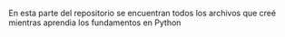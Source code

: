 En esta parte del repositorio se encuentran todos los archivos que creé mientras aprendia los fundamentos en Python
